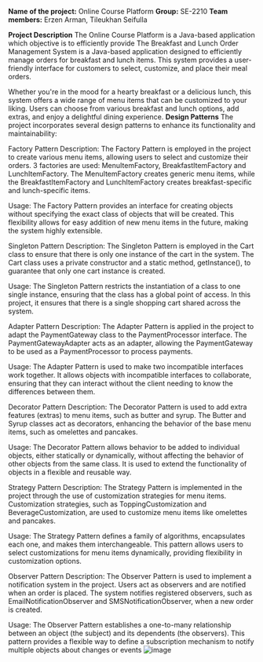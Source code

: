 **Name of the project:** Online Course Platform
**Group:** SE-2210
**Team members:** Erzen Arman, Tileukhan Seifulla

**Project Description**
The Online Course Platform is a Java-based application which objective is to efficiently provide 
The Breakfast and Lunch Order Management System is a Java-based application designed to efficiently manage orders for breakfast and lunch items. This system provides a user-friendly interface for customers to select, customize, and place their meal orders.

Whether you're in the mood for a hearty breakfast or a delicious lunch, this system offers a wide range of menu items that can be customized to your liking. Users can choose from various breakfast and lunch options, add extras, and enjoy a delightful dining experience.
**Design Patterns**
The project incorporates several design patterns to enhance its functionality and maintainability:

Factory Pattern
Description: The Factory Pattern is employed in the project to create various menu items, allowing users to select and customize their orders. 3 factories are used: MenuItemFactory, BreakfastItemFactory and LunchItemFactory. The MenuItemFactory creates generic menu items, while the BreakfastItemFactory and LunchItemFactory creates breakfast-specific and lunch-specific items.

Usage: The Factory Pattern provides an interface for creating objects without specifying the exact class of objects that will be created. This flexibility allows for easy addition of new menu items in the future, making the system highly extensible.

Singleton Pattern
Description: The Singleton Pattern is employed in the Cart class to ensure that there is only one instance of the cart in the system. The Cart class uses a private constructor and a static method, getInstance(), to guarantee that only one cart instance is created.

Usage: The Singleton Pattern restricts the instantiation of a class to one single instance, ensuring that the class has a global point of access. In this project, it ensures that there is a single shopping cart shared across the system.

Adapter Pattern
Description: The Adapter Pattern is applied in the project to adapt the PaymentGateway class to the PaymentProcessor interface. The PaymentGatewayAdapter acts as an adapter, allowing the PaymentGateway to be used as a PaymentProcessor to process payments.

Usage: The Adapter Pattern is used to make two incompatible interfaces work together. It allows objects with incompatible interfaces to collaborate, ensuring that they can interact without the client needing to know the differences between them.

Decorator Pattern
Description: The Decorator Pattern is used to add extra features (extras) to menu items, such as butter and syrup. The Butter and Syrup classes act as decorators, enhancing the behavior of the base menu items, such as omelettes and pancakes.

Usage: The Decorator Pattern allows behavior to be added to individual objects, either statically or dynamically, without affecting the behavior of other objects from the same class. It is used to extend the functionality of objects in a flexible and reusable way.

Strategy Pattern
Description: The Strategy Pattern is implemented in the project through the use of customization strategies for menu items. Customization strategies, such as ToppingCustomization and BeverageCustomization, are used to customize menu items like omelettes and pancakes.

Usage: The Strategy Pattern defines a family of algorithms, encapsulates each one, and makes them interchangeable. This pattern allows users to select customizations for menu items dynamically, providing flexibility in customization options.

Observer Pattern
Description: The Observer Pattern is used to implement a notification system in the project. Users act as observers and are notified when an order is placed. The system notifies registered observers, such as EmailNotificationObserver and SMSNotificationObserver, when a new order is created.

Usage: The Observer Pattern establishes a one-to-many relationship between an object (the subject) and its dependents (the observers). This pattern provides a flexible way to define a subscription mechanism to notify multiple objects about changes or events
![image](https://github.com/Tileukhan/OnlineCoursePlatformProject/assets/116358731/5ceadabe-5a58-4eb5-a3bb-9ffaa333e3c7)
